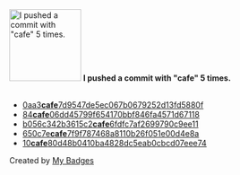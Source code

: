 <img src="https://my-badges.github.io/my-badges/cafe-commit.png" alt="I pushed a commit with &quot;cafe&quot; 5 times." title="I pushed a commit with &quot;cafe&quot; 5 times." width="128">
<strong>I pushed a commit with &quot;cafe&quot; 5 times.</strong>
<br><br>

- <a href="https://github.com/p0dalirius/MSRPRN-Coerce/commit/0aa3cafe7d9547de5ec067b0679252d13fd5880f">0aa3<strong>cafe</strong>7d9547de5ec067b0679252d13fd5880f</a>
- <a href="https://github.com/p0dalirius/pwndocapi/commit/84cafe06dd45799f654170bbf846fa4571d67118">84<strong>cafe</strong>06dd45799f654170bbf846fa4571d67118</a>
- <a href="https://github.com/p0dalirius/volatility2-profiles/commit/b056c342b3615c2cafe6fdfc7af2699790c9ee11">b056c342b3615c2<strong>cafe</strong>6fdfc7af2699790c9ee11</a>
- <a href="https://github.com/p0dalirius/windows-coerced-authentication-methods/commit/650c7ecafe7f9f787468a8110b26f051e00d4e8a">650c7e<strong>cafe</strong>7f9f787468a8110b26f051e00d4e8a</a>
- <a href="https://github.com/p0dalirius/windows-cryptography-explained/commit/10cafe80d48b0410ba4828dc5eab0cbcd07eee74">10<strong>cafe</strong>80d48b0410ba4828dc5eab0cbcd07eee74</a>


Created by <a href="https://github.com/my-badges/my-badges">My Badges</a>